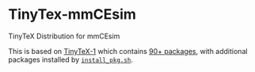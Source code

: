 # TinyTex-mmCEsim
TinyTeX Distribution for mmCEsim

This is based on [TinyTeX-1](https://github.com/rstudio/tinytex-releases) which contains [90+ packages](https://github.com/rstudio/tinytex/blob/main/tools/pkgs-custom.txt),
with additional packages installed by [`install_pkg.sh`](install_pkg.sh).
